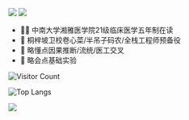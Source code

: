 ![](https://img.shields.io/badge/Python-3776AB?style=for-the-badge&logo=python&logoColor=white) ![](https://img.shields.io/badge/R-276DC3?style=for-the-badge&logo=r&logoColor=white)


- 🧑‍⚕️ 中南大学湘雅医学院21级临床医学五年制在读
- 👀 桐梓坡卫校卷心菜/半吊子码农/全栈工程师预备役
- 🌱 略懂点因果推断/流统/医工交叉
- 🧪 略会点基础实验

![Visitor Count](https://profile-counter.glitch.me/andrelau0622/count.svg)

![Top Langs](https://github-readme-stats.vercel.app/api/top-langs/?username=andrelau0622&layout=compact&theme=tokyonight)

![](https://github-readme-activity-graph.cyclic.app/graph?username=andrelau0622&theme=dracula)
